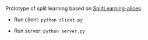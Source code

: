 Prototype of split learning based on [SplitLearning-alices](https://github.com/mlpotter/SplitLearning/tree/alices).

* Run client:
```python client.py```

* Run server:
```python server.py```